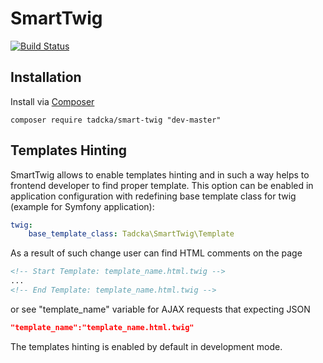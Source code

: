 # SmartTwig

[![Build Status](https://travis-ci.org/tadcka/SmartTwig.svg?branch=master)](https://travis-ci.org/tadcka/SmartTwig)

## Installation

Install via [Composer](https://getcomposer.org/)

```
composer require tadcka/smart-twig "dev-master"
```

## Templates Hinting

SmartTwig allows to enable templates hinting and in such a way helps to frontend developer to find proper template.
This option can be enabled in application configuration with redefining base template class for twig (example for Symfony application):

```yaml
twig:
    base_template_class: Tadcka\SmartTwig\Template
```

As a result of such change user can find HTML comments on the page
```html
<!-- Start Template: template_name.html.twig -->
...
<!-- End Template: template_name.html.twig -->
```
or see "template_name" variable for AJAX requests that expecting JSON
```json
"template_name":"template_name.html.twig"
```

The templates hinting is enabled by default in development mode.
